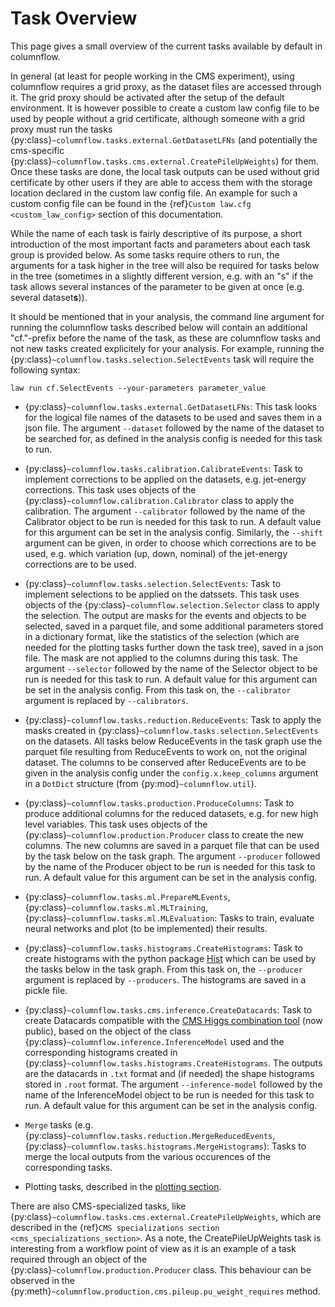 # Task Overview

This page gives a small overview of the current tasks available by default in columnflow.

In general (at least for people working in the CMS experiment), using columnflow requires a grid proxy, as the dataset files are accessed through it.
The grid proxy should be activated after the setup of the default environment.
It is however possible to create a custom law config file to be used by people without a grid certificate, although someone with a grid proxy must run the tasks {py:class}`~columnflow.tasks.external.GetDatasetLFNs` (and potentially the cms-specific {py:class}`~columnflow.tasks.cms.external.CreatePileUpWeights`) for them.
Once these tasks are done, the local task outputs can be used without grid certificate by other users if they are able to access them with the storage location declared in the custom law config file.
An example for such a custom config file can be found in the {ref}`Custom law.cfg <custom_law_config>` section of this documentation.

While the name of each task is fairly descriptive of its purpose, a short introduction of the most important facts and parameters about each task group is provided below.
As some tasks require others to run, the arguments for a task higher in the tree will also be required for tasks below in the tree (sometimes in a slightly different version, e.g. with an "s" if the task allows several instances of the parameter to be given at once (e.g. several dataset**s**)).

It should be mentioned that in your analysis, the command line argument for running the columnflow tasks described below will contain an additional "cf."-prefix before the name of the task, as these are columnflow tasks and not new tasks created explicitely for your analysis.
For example, running the {py:class}`~columnflow.tasks.selection.SelectEvents` task will require the following syntax:

```shell
law run cf.SelectEvents --your-parameters parameter_value
```

- {py:class}`~columnflow.tasks.external.GetDatasetLFNs`:
This task looks for the logical file names of the datasets to be used and saves them in a json file.
The argument ```--dataset``` followed by the name of the dataset to be searched for, as defined in the analysis config is needed for this task to run.

- {py:class}`~columnflow.tasks.calibration.CalibrateEvents`:
Task to implement corrections to be applied on the datasets, e.g. jet-energy corrections.
This task uses objects of the {py:class}`~columnflow.calibration.Calibrator` class to apply the calibration.
The argument ```--calibrator``` followed by the name of the Calibrator object to be run is needed for this task to run.
A default value for this argument can be set in the analysis config.
Similarly, the ```--shift``` argument can be given, in order to choose which corrections are to be used, e.g. which variation (up, down, nominal) of the jet-energy corrections are to be used.

- {py:class}`~columnflow.tasks.selection.SelectEvents`:
Task to implement selections to be applied on the datssets.
This task uses objects of the {py:class}`~columnflow.selection.Selector` class to apply the selection.
The output are masks for the events and objects to be selected, saved in a parquet file, and some additional parameters stored in a dictionary format, like the statistics of the selection (which are needed for the plotting tasks further down the task tree), saved in a json file.
The mask are not applied to the columns during this task.
The argument ```--selector``` followed by the name of the Selector object to be run is needed for this task to run.
A default value for this argument can be set in the analysis config.
From this task on, the ```--calibrator``` argument is replaced by ```--calibrators```.

- {py:class}`~columnflow.tasks.reduction.ReduceEvents`:
Task to apply the masks created in {py:class}`~columnflow.tasks.selection.SelectEvents` on the datasets.
All tasks below ReduceEvents in the task graph use the parquet file resulting from ReduceEvents to work on, not the original dataset.
The columns to be conserved after ReduceEvents are to be given in the analysis config under the ```config.x.keep_columns``` argument in a ```DotDict``` structure (from {py:mod}`~columnflow.util`).

- {py:class}`~columnflow.tasks.production.ProduceColumns`:
Task to produce additional columns for the reduced datasets, e.g. for new high level variables.
This task uses objects of the {py:class}`~columnflow.production.Producer` class to create the new columns.
The new columns are saved in a parquet file that can be used by the task below on the task graph.
The argument ```--producer``` followed by the name of the Producer object to be run is needed for this task to run.
A default value for this argument can be set in the analysis config.

- {py:class}`~columnflow.tasks.ml.PrepareMLEvents`, {py:class}`~columnflow.tasks.ml.MLTraining`, {py:class}`~columnflow.tasks.ml.MLEvaluation`:
Tasks to train, evaluate neural networks and plot (to be implemented) their results.

- {py:class}`~columnflow.tasks.histograms.CreateHistograms`:
Task to create histograms with the python package [Hist](https://hist.readthedocs.io/en/latest/) which can be used by the tasks below in the task graph.
From this task on, the ```--producer``` argument is replaced by ```--producers```. The histograms are saved in a pickle file.

- {py:class}`~columnflow.tasks.cms.inference.CreateDatacards`: Task to create Datacards compatible with the [CMS Higgs combination tool](https://cms-analysis.github.io/HiggsAnalysis-CombinedLimit/latest/) (now public), based on the object of the class {py:class}`~columnflow.inference.InferenceModel` used and the corresponding histograms created in {py:class}`~columnflow.tasks.histograms.CreateHistograms`.
The outputs are the datacards in `.txt` format and (if needed) the shape histograms stored in `.root` format.
The argument ```--inference-model``` followed by the name of the InferenceModel object to be run is needed for this task to run.
A default value for this argument can be set in the analysis config.

- ```Merge``` tasks (e.g. {py:class}`~columnflow.tasks.reduction.MergeReducedEvents`,{py:class}`~columnflow.tasks.histograms.MergeHistograms`):
Tasks to merge the local outputs from the various occurences of the corresponding tasks.

- Plotting tasks, described in the [plotting section](plotting_tasks.md).

There are also CMS-specialized tasks, like {py:class}`~columnflow.tasks.cms.external.CreatePileUpWeights`, which are described in the {ref}`CMS specializations section <cms_specializations_section>`.
As a note, the CreatePileUpWeights task is interesting from a workflow point of view as it is an example of a task required through an object of the {py:class}`~columnflow.production.Producer` class.
This behaviour can be observed in the {py:meth}`~columnflow.production.cms.pileup.pu_weight_requires` method.
